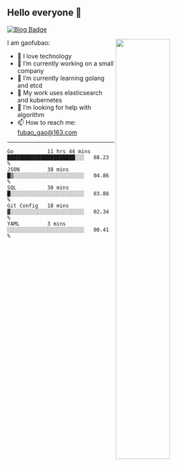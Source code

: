 ## Hello everyone 👋

[![Blog Badge](https://img.shields.io/badge/blog-60k+%20pageview-brightgreen)](https://www.jianshu.com/u/d777ec56a358)

<img align="right" width="50%" src="https://github-readme-stats.vercel.app/api?username=gaofubao&theme=dark">

I am gaofubao:

- 🔭 I love technology
- 🌱 I’m currently working on a small company
- 👯 I’m currently learning golang and etcd
- 💬 My work uses elasticsearch and kubernetes
- 🤔 I’m looking for help with algorithm
- 📫 How to reach me: fubao_gao@163.com

---


<!--START_SECTION:waka-->
```text
Go           11 hrs 44 mins  ██████████████████████░░░   88.23 % 
JSON         38 mins         █▒░░░░░░░░░░░░░░░░░░░░░░░   04.86 % 
SQL          30 mins         █░░░░░░░░░░░░░░░░░░░░░░░░   03.88 % 
Git Config   18 mins         ▓░░░░░░░░░░░░░░░░░░░░░░░░   02.34 % 
YAML         3 mins          ░░░░░░░░░░░░░░░░░░░░░░░░░   00.41 % 
```
<!--END_SECTION:waka-->
